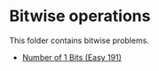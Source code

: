 # Bitwise operations

This folder contains bitwise problems.

* [Number of 1 Bits (Easy 191)](/Bitwise/1bits)
